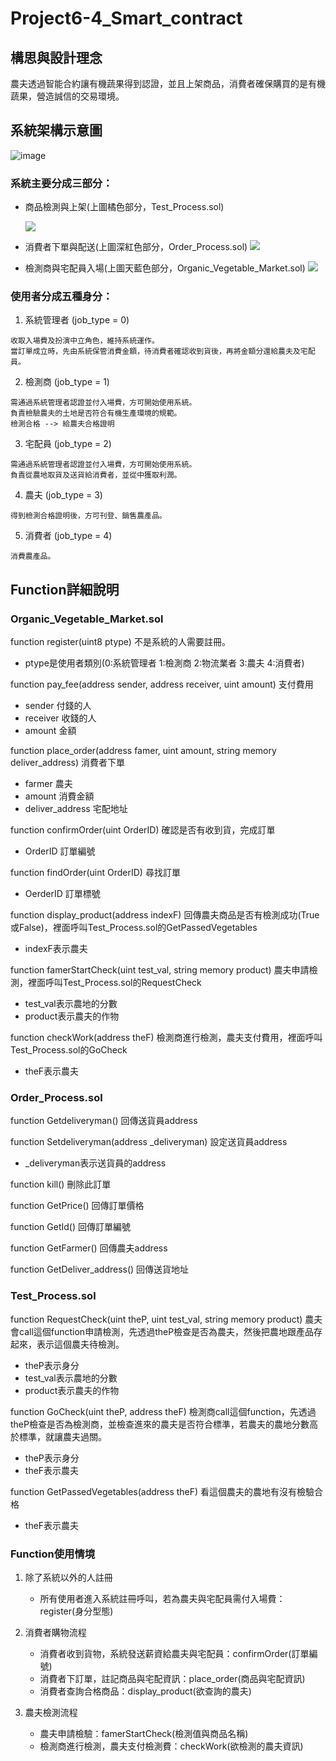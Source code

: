 # Project6-4_Smart_contract

## 構思與設計理念
農夫透過智能合約讓有機蔬果得到認證，並且上架商品，消費者確保購買的是有機蔬果，營造誠信的交易環境。

## 系統架構示意圖
![image](https://i.imgur.com/HWYs7hk.jpg)

### 系統主要分成三部分：
* 商品檢測與上架(上圖橘色部分，Test_Process.sol)
    
    ![](https://i.imgur.com/QUyZwRB.png)


* 消費者下單與配送(上圖深紅色部分，Order_Process.sol)
  ![](https://i.imgur.com/uFTkBvF.jpg)

* 檢測商與宅配員入場(上圖天藍色部分，Organic_Vegetable_Market.sol)
    ![](https://i.imgur.com/QlG3RyH.png)

### 使用者分成五種身分：
1. 系統管理者 (job_type = 0)
```  
收取入場費及扮演中立角色，維持系統運作。
當訂單成立時，先由系統保管消費金額，待消費者確認收到貨後，再將金額分還給農夫及宅配員。
```  
2. 檢測商 (job_type = 1)
```  
需通過系統管理者認證並付入場費，方可開始使用系統。
負責檢驗農夫的土地是否符合有機生產環境的規範。
檢測合格 --> 給農夫合格證明
```  
3. 宅配員 (job_type = 2)
```  
需通過系統管理者認證並付入場費，方可開始使用系統。
負責從農地取貨及送貨給消費者，並從中獲取利潤。
```  
4. 農夫 (job_type = 3)
```  
得到檢測合格證明後，方可刊登、銷售農產品。
```  
5. 消費者 (job_type = 4)
```  
消費農產品。
```  
## Function詳細說明

###  Organic_Vegetable_Market.sol
function register(uint8 ptype)
不是系統的人需要註冊。
- ptype是使用者類別(0:系統管理者 1:檢測商 2:物流業者 3:農夫 4:消費者)

function pay_fee(address sender, address receiver, uint amount)
支付費用
- sender 付錢的人
- receiver 收錢的人
- amount 金額

function place_order(address famer, uint amount, string memory deliver_address)
消費者下單
- farmer 農夫
- amount 消費金額
- deliver_address 宅配地址

function confirmOrder(uint OrderID)
確認是否有收到貨，完成訂單
- OrderID 訂單編號

function findOrder(uint OrderID)
尋找訂單
- OerderID 訂單標號

function display_product(address indexF)
回傳農夫商品是否有檢測成功(True或False)，裡面呼叫Test_Process.sol的GetPassedVegetables
- indexF表示農夫

function famerStartCheck(uint test_val, string memory product)
農夫申請檢測，裡面呼叫Test_Process.sol的RequestCheck
- test_val表示農地的分數
- product表示農夫的作物

function checkWork(address theF)
檢測商進行檢測，農夫支付費用，裡面呼叫Test_Process.sol的GoCheck
- theF表示農夫 

### Order_Process.sol

function Getdeliveryman()
回傳送貨員address

function Setdeliveryman(address _deliveryman)
設定送貨員address
- _deliveryman表示送貨員的address

function kill()
刪除此訂單

function GetPrice()
回傳訂單價格

function GetId()
回傳訂單編號

function GetFarmer()
回傳農夫address

function GetDeliver_address()
回傳送貨地址

### Test_Process.sol
function RequestCheck(uint theP, uint test_val, string memory product)
農夫會call這個function申請檢測，先透過theP檢查是否為農夫，然後把農地跟產品存起來，表示這個農夫待檢測。
- theP表示身分
- test_val表示農地的分數
- product表示農夫的作物

function GoCheck(uint theP, address theF)
檢測商call這個function，先透過theP檢查是否為檢測商，並檢查進來的農夫是否符合標準，若農夫的農地分數高於標準，就讓農夫過關。
- theP表示身分
- theF表示農夫

function GetPassedVegetables(address theF)
看這個農夫的農地有沒有檢驗合格
- theF表示農夫


### Function使用情境
1. 除了系統以外的人註冊
    * 所有使用者進入系統註冊呼叫，若為農夫與宅配員需付入場費：register(身分型態)

2. 消費者購物流程
    * 消費者收到貨物，系統發送薪資給農夫與宅配員：confirmOrder(訂單編號)
    * 消費者下訂單，註記商品與宅配資訊：place_order(商品與宅配資訊) 
    * 消費者查詢合格商品：display_product(欲查詢的農夫)

3. 農夫檢測流程
    * 農夫申請檢驗：famerStartCheck(檢測值與商品名稱)
    * 檢測商進行檢測，農夫支付檢測費：checkWork(欲檢測的農夫資訊)
